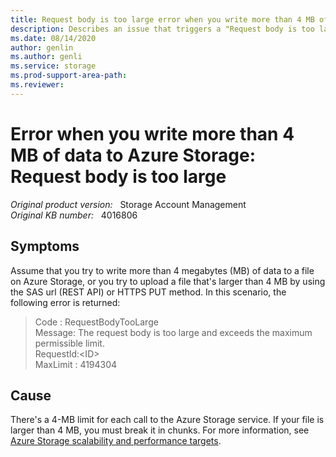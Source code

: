 ```yaml
---
title: Request body is too large error when you write more than 4 MB of data to Azure Storage
description: Describes an issue that triggers a "Request body is too large" error in Microsoft Azure. Occurs when you try to write more than 4 megabytes (MB) of data to Azure file storage.
ms.date: 08/14/2020
author: genlin
ms.author: genli
ms.service: storage
ms.prod-support-area-path: 
ms.reviewer: 
---
```

# Error when you write more than 4 MB of data to Azure Storage: Request body is too large

_Original product version:_ &nbsp; Storage Account Management  
_Original KB number:_ &nbsp; 4016806

## Symptoms

Assume that you try to write more than 4 megabytes (MB) of data to a file on Azure Storage, or you try to upload a file that's larger than 4 MB by using the SAS url (REST API) or HTTPS PUT method. In this scenario, the following error is returned: 

> Code : RequestBodyTooLarge  
Message: The request body is too large and exceeds the maximum permissible limit.  
RequestId:\<ID>  
MaxLimit : 4194304 

## Cause

There's a 4-MB limit for each call to the Azure Storage service. If your file is larger than 4 MB, you must break it in chunks. For more information, see [Azure Storage scalability and performance targets](https://docs.microsoft.com/azure/storage/storage-scalability-targets).
